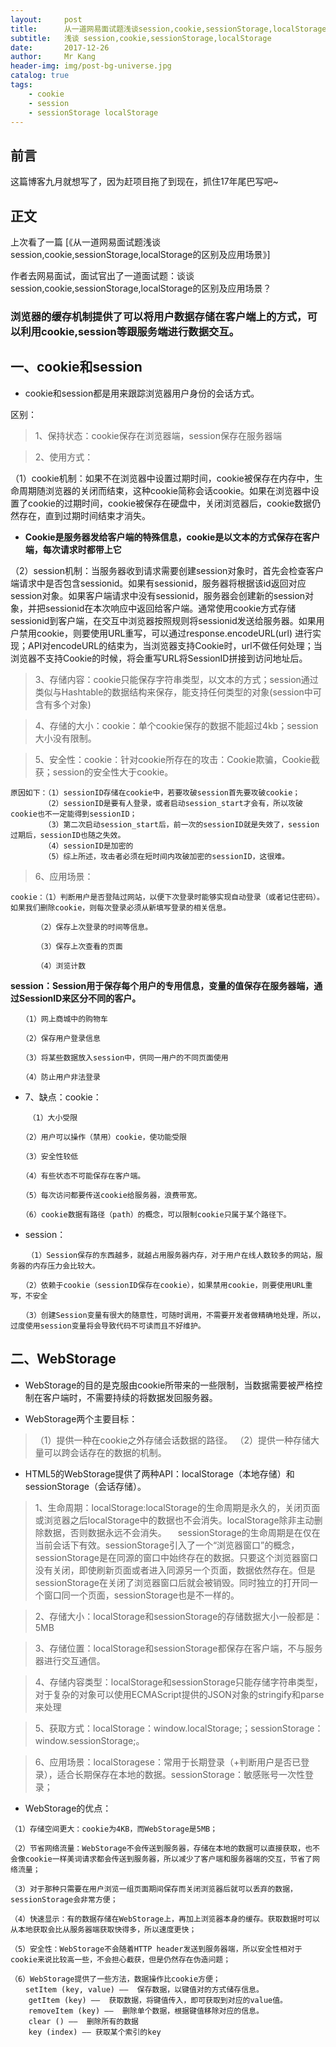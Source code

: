 ```yaml
---
layout:     post
title:      从一道网易面试题浅谈session,cookie,sessionStorage,localStorage的区别及应用场景
subtitle:   浅谈 session,cookie,sessionStorage,localStorage
date:       2017-12-26
author:     Mr Kang
header-img: img/post-bg-universe.jpg
catalog: true
tags:
    - cookie
    - session
    - sessionStorage localStorage
---
```



## 前言

这篇博客九月就想写了，因为赶项目拖了到现在，抓住17年尾巴写吧~


## 正文

上次看了一篇 [《从一道网易面试题浅谈session,cookie,sessionStorage,localStorage的区别及应用场景》]

作者去网易面试，面试官出了一道面试题：谈谈session,cookie,sessionStorage,localStorage的区别及应用场景？

### 浏览器的缓存机制提供了可以将用户数据存储在客户端上的方式，可以利用cookie,session等跟服务端进行数据交互。

## 一、cookie和session

- cookie和session都是用来跟踪浏览器用户身份的会话方式。

区别：

>1、保持状态：cookie保存在浏览器端，session保存在服务器端

>2、使用方式：

（1）cookie机制：如果不在浏览器中设置过期时间，cookie被保存在内存中，生命周期随浏览器的关闭而结束，这种cookie简称会话cookie。如果在浏览器中设置了cookie的过期时间，cookie被保存在硬盘中，关闭浏览器后，cookie数据仍然存在，直到过期时间结束才消失。

- **Cookie是服务器发给客户端的特殊信息，cookie是以文本的方式保存在客户端，每次请求时都带上它**

（2）session机制：当服务器收到请求需要创建session对象时，首先会检查客户端请求中是否包含sessionid。如果有sessionid，服务器将根据该id返回对应session对象。如果客户端请求中没有sessionid，服务器会创建新的session对象，并把sessionid在本次响应中返回给客户端。通常使用cookie方式存储sessionid到客户端，在交互中浏览器按照规则将sessionid发送给服务器。如果用户禁用cookie，则要使用URL重写，可以通过response.encodeURL(url) 进行实现；API对encodeURL的结束为，当浏览器支持Cookie时，url不做任何处理；当浏览器不支持Cookie的时候，将会重写URL将SessionID拼接到访问地址后。

>3、存储内容：cookie只能保存字符串类型，以文本的方式；session通过类似与Hashtable的数据结构来保存，能支持任何类型的对象(session中可含有多个对象)

>4、存储的大小：cookie：单个cookie保存的数据不能超过4kb；session大小没有限制。

>5、安全性：cookie：针对cookie所存在的攻击：Cookie欺骗，Cookie截获；session的安全性大于cookie。
```
原因如下：（1）sessionID存储在cookie中，若要攻破session首先要攻破cookie；
　　　　　（2）sessionID是要有人登录，或者启动session_start才会有，所以攻破cookie也不一定能得到sessionID；
　　　　　（3）第二次启动session_start后，前一次的sessionID就是失效了，session过期后，sessionID也随之失效。
　　　　　（4）sessionID是加密的
　　　　　（5）综上所述，攻击者必须在短时间内攻破加密的sessionID，这很难。
```
>6、应用场景：
```
cookie：（1）判断用户是否登陆过网站，以便下次登录时能够实现自动登录（或者记住密码）。如果我们删除cookie，则每次登录必须从新填写登录的相关信息。

　　　　（2）保存上次登录的时间等信息。

　　　　（3）保存上次查看的页面

　　　　（4）浏览计数
```
**session：Session用于保存每个用户的专用信息，变量的值保存在服务器端，通过SessionID来区分不同的客户。**
```
　　（1）网上商城中的购物车

　　（2）保存用户登录信息

　　（3）将某些数据放入session中，供同一用户的不同页面使用

　　（4）防止用户非法登录
```
 - 7、缺点：cookie：
```
    （1）大小受限
    
　　（2）用户可以操作（禁用）cookie，使功能受限

　　（3）安全性较低

　　（4）有些状态不可能保存在客户端。

　　（5）每次访问都要传送cookie给服务器，浪费带宽。

　　（6）cookie数据有路径（path）的概念，可以限制cookie只属于某个路径下。
```
- session：

```
 　 （1）Session保存的东西越多，就越占用服务器内存，对于用户在线人数较多的网站，服务器的内存压力会比较大。

　　（2）依赖于cookie（sessionID保存在cookie），如果禁用cookie，则要使用URL重写，不安全

　　（3）创建Session变量有很大的随意性，可随时调用，不需要开发者做精确地处理，所以，过度使用session变量将会导致代码不可读而且不好维护。
```
## 二、WebStorage

- WebStorage的目的是克服由cookie所带来的一些限制，当数据需要被严格控制在客户端时，不需要持续的将数据发回服务器。

- WebStorage两个主要目标：

>（1）提供一种在cookie之外存储会话数据的路径。
（2）提供一种存储大量可以跨会话存在的数据的机制。

- HTML5的WebStorage提供了两种API：localStorage（本地存储）和sessionStorage（会话存储）。

>1、生命周期：localStorage:localStorage的生命周期是永久的，关闭页面或浏览器之后localStorage中的数据也不会消失。localStorage除非主动删除数据，否则数据永远不会消失。
　sessionStorage的生命周期是在仅在当前会话下有效。sessionStorage引入了一个“浏览器窗口”的概念，sessionStorage是在同源的窗口中始终存在的数据。只要这个浏览器窗口没有关闭，即使刷新页面或者进入同源另一个页面，数据依然存在。但是sessionStorage在关闭了浏览器窗口后就会被销毁。同时独立的打开同一个窗口同一个页面，sessionStorage也是不一样的。

>2、存储大小：localStorage和sessionStorage的存储数据大小一般都是：5MB

>3、存储位置：localStorage和sessionStorage都保存在客户端，不与服务器进行交互通信。

>4、存储内容类型：localStorage和sessionStorage只能存储字符串类型，对于复杂的对象可以使用ECMAScript提供的JSON对象的stringify和parse来处理

>5、获取方式：localStorage：window.localStorage;；sessionStorage：window.sessionStorage;。

>6、应用场景：localStoragese：常用于长期登录（+判断用户是否已登录），适合长期保存在本地的数据。sessionStorage：敏感账号一次性登录；

- WebStorage的优点：
```
（1）存储空间更大：cookie为4KB，而WebStorage是5MB；

（2）节省网络流量：WebStorage不会传送到服务器，存储在本地的数据可以直接获取，也不会像cookie一样美词请求都会传送到服务器，所以减少了客户端和服务器端的交互，节省了网络流量；

（3）对于那种只需要在用户浏览一组页面期间保存而关闭浏览器后就可以丢弃的数据，sessionStorage会非常方便；

（4）快速显示：有的数据存储在WebStorage上，再加上浏览器本身的缓存。获取数据时可以从本地获取会比从服务器端获取快得多，所以速度更快；

（5）安全性：WebStorage不会随着HTTP header发送到服务器端，所以安全性相对于cookie来说比较高一些，不会担心截获，但是仍然存在伪造问题；

（6）WebStorage提供了一些方法，数据操作比cookie方便；
　　setItem (key, value) ——  保存数据，以键值对的方式储存信息。
    getItem (key) ——  获取数据，将键值传入，即可获取到对应的value值。
    removeItem (key) ——  删除单个数据，根据键值移除对应的信息。
    clear () ——  删除所有的数据
    key (index) —— 获取某个索引的key
```

